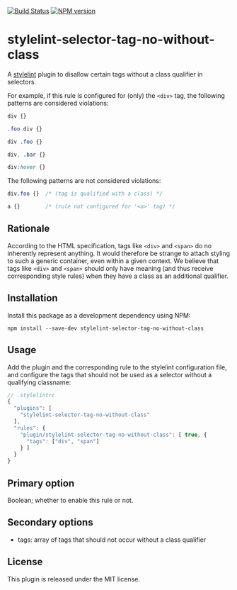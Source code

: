 [![Build Status](https://travis-ci.org/Moxio/stylelint-selector-tag-no-without-class.svg?branch=master)](https://travis-ci.org/Moxio/stylelint-selector-tag-no-without-class)
[![NPM version](https://img.shields.io/npm/v/stylelint-selector-tag-no-without-class.svg)](https://www.npmjs.com/package/stylelint-selector-tag-no-without-class)

stylelint-selector-tag-no-without-class
=======================================
A [stylelint](https://github.com/stylelint/stylelint) plugin to disallow certain tags without a class qualifier in selectors.

For example, if this rule is configured for (only) the `<div>` tag, the following patterns are considered violations:
```css
div {}
```
```css
.foo div {}
```
```css
div .foo {}
```
```css
div, .bar {}
```
```css
div:hover {}
```
The following patterns are not considered violations:
```css
div.foo {}  /* (tag is qualified with a class) */
```
```css
a {}        /* (rule not configured for '<a>' tag) */
```

Rationale
---------
According to the HTML specification, tags like `<div>` and `<span>` do no inherently represent anything. It would therefore be strange to attach styling to such a generic container, even within a given context. We believe that tags like `<div>` and `<span>` should only have meaning (and thus receive corresponding style rules) when they have a class as an additional qualifier.

Installation
------------
Install this package as a development dependency using NPM:
```
npm install --save-dev stylelint-selector-tag-no-without-class
```

Usage
-----
Add the plugin and the corresponding rule to the stylelint configuration file, and configure the tags that should not be used as a selector without a qualifying classname:
```js
// .stylelintrc
{
  "plugins": [
    "stylelint-selector-tag-no-without-class"
  ],
  "rules": {
    "plugin/stylelint-selector-tag-no-without-class": [ true, {
      "tags": ["div", "span"]
    } ]
  }
}
```

Primary option
--------------
Boolean; whether to enable this rule or not.

Secondary options
-----------------
* tags: array of tags that should not occur without a class qualifier

License
-------
This plugin is released under the MIT license.
